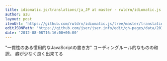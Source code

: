 ```yaml
---
title: idiomatic.js/translations/ja_JP at master · rwldrn/idiomatic.js
author: azu
layout: post
itemUrl: 'https://github.com/rwldrn/idiomatic.js/tree/master/translations/ja_JP'
editJSONPath: 'https://github.com/jser/jser.info/edit/gh-pages/data/2012/08/index.json'
date: '2012-08-08T16:16:00+00:00'
---
```

"一貫性のある慣用的なJavaScriptの書き方" コーディングルール的なものの和訳。
癖が少なく良く出来てる
